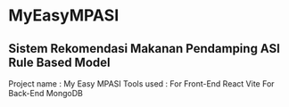 # MyEasyMPASI

## Sistem Rekomendasi Makanan Pendamping ASI Rule Based Model
Project name : My Easy MPASI 
Tools used : 
For Front-End React Vite
For Back-End MongoDB 
